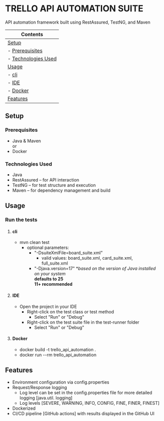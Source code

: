 # TRELLO API AUTOMATION SUITE

API automation framework built using RestAssured, TestNG, and Maven

| Contents                                  |
|-------------------------------------------|
| [Setup](#setup)                           |
| - [Prerequisites](#setup)                 |
| - [Technologies Used](#technologies-used) |
| [Usage](#usage)                           |
| - [cli](#cli)                             |
| - [IDE](#ide)                             |
| - [Docker](#docker)                       |
| [Features](#features)                     |

## Setup

### Prerequisites

- Java & Maven  
  or
- Docker

### Technologies Used

- Java
- RestAssured – for API interaction
- TestNG – for test structure and execution
- Maven – for dependency management and build

## Usage

### Run the tests

1. #### cli
    - mvn clean test
        - optional parameters:
            - "-DsuiteXmlFile=board_suite.xml"
                - valid values: board_suite.xml, card_suite.xml, full_suite.xml
            - "-Djava.version=17" **based on the version of Java installed on your system*  
              **defaults to 25**  
              **11+ recommended**
2. #### IDE
    - Open the project in your IDE
        - Right-click on the test class or test method
            - Select "Run" or "Debug"
        - Right-click on the test suite file in the test-runner folder
            - Select "Run" or "Debug"

3. #### Docker
    - docker build -t trello_api_automation .
    - docker run --rm trello_api_automation

## Features

- Environment configuration via config.properties
- Request/Response logging
    - Log level can be set in the config.properties file for more detailed logging [java.util.
      logging]  
    - Log levels [SEVERE, WARNING, INFO, CONFIG, FINE, FINER, FINEST]
- Dockerized
- CI/CD pipeline [GitHub actions] with results displayed in the GitHub UI